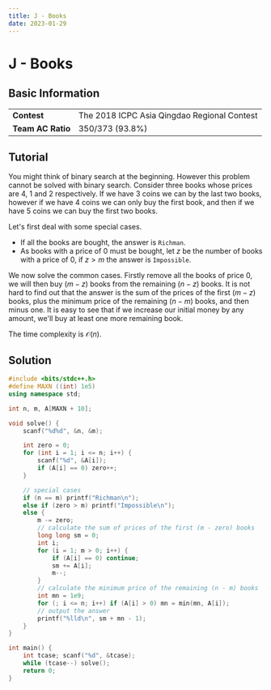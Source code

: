 ```yaml
---
title: J - Books
date: 2023-01-29
---
```


# J - Books

## Basic Information

<table>
<tr>
<td><b>Contest</b></td><td>The 2018 ICPC Asia Qingdao Regional Contest</td>
</tr>
<tr>
<td><b>Team AC Ratio</b></td><td>350/373 (93.8%)</td>
</tr>
</table>

## Tutorial

You might think of binary search at the beginning. However this problem cannot be solved with binary search. Consider three books whose prices are $4$, $1$ and $2$ respectively. If we have $3$ coins we can by the last two books, however if we have $4$ coins we can only buy the first book, and then if we have $5$ coins we can buy the first two books.

Let's first deal with some special cases.

* If all the books are bought, the answer is `Richman`.
* As books with a price of $0$ must be bought, let $z$ be the number of books with a price of $0$, if $z > m$ the answer is `Impossible`.

We now solve the common cases. Firstly remove all the books of price $0$, we will then buy $(m - z)$ books from the remaining $(n - z)$ books. It is not hard to find out that the answer is the sum of the prices of the first $(m - z)$ books, plus the minimum price of the remaining $(n - m)$ books, and then minus one. It is easy to see that if we increase our initial money by any amount, we'll buy at least one more remaining book.

The time complexity is $\mathcal{O}(n)$.

## Solution

```c++ linenums="1"
#include <bits/stdc++.h>
#define MAXN ((int) 1e5)
using namespace std;

int n, m, A[MAXN + 10];

void solve() {
    scanf("%d%d", &n, &m);

    int zero = 0;
    for (int i = 1; i <= n; i++) {
        scanf("%d", &A[i]);
        if (A[i] == 0) zero++;
    }

    // special cases
    if (n == m) printf("Richman\n");
    else if (zero > m) printf("Impossible\n");
    else {
        m -= zero;
        // calculate the sum of prices of the first (m - zero) books
        long long sm = 0;
        int i;
        for (i = 1; m > 0; i++) {
            if (A[i] == 0) continue;
            sm += A[i];
            m--;
        }
        // calculate the minimum price of the remaining (n - m) books
        int mn = 1e9;
        for (; i <= n; i++) if (A[i] > 0) mn = min(mn, A[i]);
        // output the answer
        printf("%lld\n", sm + mn - 1);
    }
}

int main() {
    int tcase; scanf("%d", &tcase);
    while (tcase--) solve();
    return 0;
}
```
